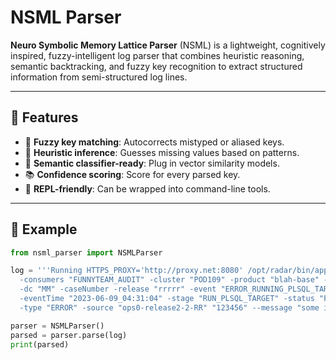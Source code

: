 # NSML Parser

**Neuro Symbolic Memory Lattice Parser** (NSML) is a lightweight, cognitively inspired, fuzzy-intelligent log parser that combines heuristic reasoning, semantic backtracking, and fuzzy key recognition to extract structured information from semi-structured log lines.

---

## 🚀 Features
- 🔎 **Fuzzy key matching**: Autocorrects mistyped or aliased keys.
- 🧠 **Heuristic inference**: Guesses missing values based on patterns.
- 🧬 **Semantic classifier-ready**: Plug in vector similarity models.
- 📚 **Confidence scoring**: Score for every parsed key.
- 🔁 **REPL-friendly**: Can be wrapped into command-line tools.

---

## 🧪 Example
```python
from nsml_parser import NSMLParser

log = '''Running HTTPS_PROXY='http://proxy.net:8080' /opt/radar/bin/apprise \
  -consumers "FUNNYTEAM_AUDIT" -cluster "POD109" -product "blah-base" -sp "KP" \
  -dc "MM" -caseNumber -release "rrrrr" -event "ERROR_RUNNING_PLSQL_TARGET" \
  -eventTime "2023-06-09_04:31:04" -stage "RUN_PLSQL_TARGET" -status "FAILED" \
  -type "ERROR" -source "ops0-release2-2-RR" "123456" --message "some issue here"'''

parser = NSMLParser()
parsed = parser.parse(log)
print(parsed)

